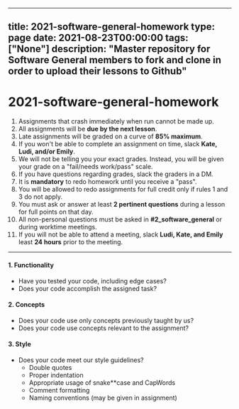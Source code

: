 
---
title: 2021-software-general-homework
type: page
date: 2021-08-23T00:00:00
tags: ["None"]
description: "Master repository for Software General members to fork and clone in order to upload their lessons to Github"
---


# 2021-software-general-homework

1. Assignments that crash immediately when run cannot be made up.
2. All assignments will be **due by the next lesson**.
3. Late assignments will be graded on a curve of **85% maximum**.
4. If you won't be able to complete an assignment on time, slack **Kate, Ludi, and/or Emily**.
5. We will not be telling you your exact grades. Instead, you will be given your grade on a "fail/needs work/pass" scale.
6. If you have questions regarding grades, slack the graders in a DM.
7. It is **mandatory** to redo homework until you receive a "pass".
8. You will be allowed to redo assignments for full credit only if rules 1 and 3 do not apply.
9. You must ask or answer at least **2 pertinent questions** during a lesson for full points on that day.
10. All non-personal questions must be asked in **#2_software_general** or during worktime meetings.
11. If you will not be able to attend a meeting, slack **Ludi, Kate, and Emily** least **24 hours** prior to the meeting.

--------
#### 1. Functionality
  - Have you tested your code, including edge cases?
  - Does your code accomplish the assigned task?
  
#### 2. Concepts
  - Does your code use only concepts previously taught by us?
  - Does your code use concepts relevant to the assignment?
  
#### 3. Style
  - Does your code meet our style guidelines?
    - Double quotes
    - Proper indentation
    - Appropriate usage of snake**case and CapWords
    - Comment formatting
    - Naming conventions (may be given in assignment)
